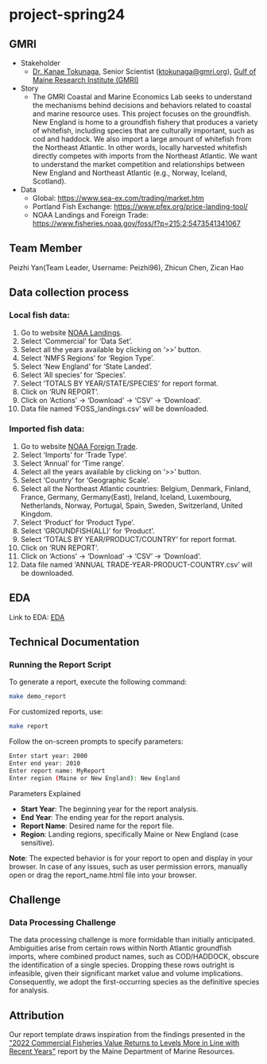 # project-spring24
## GMRI

* Stakeholder
  * [Dr. Kanae Tokunaga](https://gmri.org/our-approach/staff/kanae-tokunaga/), Senior Scientist (ktokunaga@gmri.org),
  [Gulf of Maine Research Institute (GMRI)](http://gmri.org)
* Story
  * The GMRI Coastal and Marine Economics Lab seeks to understand the mechanisms behind
  decisions and behaviors related to coastal and marine resource uses. This project focuses on the groundfish.
  New England is home to a groundfish fishery that produces a variety of whitefish,
  including species that are culturally important, such as cod and haddock. 
  We also import a large amount of whitefish from the Northeast Atlantic. 
  In other words, locally harvested whitefish directly competes with imports from the Northeast Atlantic. 
  We want to understand the market competition and relationships between New England and Northeast Atlantic 
  (e.g., Norway, Iceland, Scotland). 
* Data
  * Global: https://www.sea-ex.com/trading/market.htm
  * Portland Fish Exchange: https://www.pfex.org/price-landing-tool/
  * NOAA Landings and Foreign Trade: https://www.fisheries.noaa.gov/foss/f?p=215:2:5473541341067


## Team Member
Peizhi Yan(Team Leader, Username: Peizhi96), Zhicun Chen, Zican Hao

## Data collection process

### Local fish data:
1.	Go to website [NOAA Landings](https://www.fisheries.noaa.gov/foss/f?p=215:200:2757927145587:::::).
2.	Select ‘Commercial’ for ‘Data Set’.
3.	Select all the years available by clicking on ‘>>’ button.
4.	Select ‘NMFS Regions’ for ‘Region Type’.
5.	Select ‘New England’ for ‘State Landed’.
6.	Select ‘All species’ for ‘Species’.
7.	Select ‘TOTALS BY YEAR/STATE/SPECIES’ for report format.
8.	Click on ‘RUN REPORT’.
9.	Click on ‘Actions’ -> ‘Download’ -> ‘CSV’ -> ‘Download’.
10.	Data file named ‘FOSS_landings.csv’ will be downloaded.

### Imported fish data:
1.	Go to website [NOAA Foreign Trade](https://www.fisheries.noaa.gov/foss/f?p=215:2:2757927145587:::::).
2.	Select ‘Imports’ for ‘Trade Type’.
3.	Select ‘Annual’ for ‘Time range’.
4.	Select all the years available by clicking on ‘>>’ button.
5.	Select ‘Country’ for ‘Geographic Scale’.
6.	Select all the Northeast Atlantic countries: Belgium, Denmark, Finland, France, Germany, Germany(East), Ireland, Iceland, Luxembourg, Netherlands,  Norway, Portugal, Spain, Sweden, Switzerland, United Kingdom.
7.	Select ‘Product’ for ‘Product Type’.
8.	Select ‘GROUNDFISH(ALL)’ for ‘Product’.
9.	Select ‘TOTALS BY YEAR/PRODUCT/COUNTRY’ for report format.
10.	Click on ‘RUN REPORT’.
11.	Click on ‘Actions’ -> ‘Download’ -> ‘CSV’ -> ‘Download’.
12.	Data file named ‘ANNUAL TRADE-YEAR-PRODUCT-COUNTRY.csv’ will be downloaded.

## EDA
Link to EDA:
[EDA](https://github.com/ds5110/project-spring24-Peizhi96/blob/80087e75ecc6f8877140cf9e51a4e2fc19bb4684/EDA.md)


## Technical Documentation
### Running the Report Script
To generate a report, execute the following command:

```bash
make demo_report
```

For customized reports, use:

```bash
make report
```

Follow the on-screen prompts to specify parameters:

```bash
Enter start year: 2000
Enter end year: 2010
Enter report name: MyReport
Enter region (Maine or New England): New England
```

Parameters Explained
- **Start Year**: The beginning year for the report analysis.
- **End Year**: The ending year for the report analysis.
- **Report Name**: Desired name for the report file.
- **Region**: Landing regions, specifically Maine or New England (case sensitive).

**Note**: The expected behavior is for your report to open and display in your browser. In case of any issues, such as user permission errors, manually open or drag the report_name.html file into your browser.

## Challenge
### Data Processing Challenge
The data processing challenge is more formidable than initially anticipated. Ambiguities arise from certain rows within North Atlantic groundfish imports, where combined product names, such as COD/HADDOCK, obscure the identification of a single species. Dropping these rows outright is infeasible, given their significant market value and volume implications. Consequently, we adopt the first-occurring species as the definitive species for analysis.

## Attribution
Our report template draws inspiration from the findings presented in the ["2022 Commercial Fisheries Value Returns to Levels More in Line with Recent Years"](https://www.maine.gov/dmr/news/fri-03032023-1200-2022-commercial-fisheries-value-returns-levels-more-line-recent-years) report by the Maine Department of Marine Resources.

